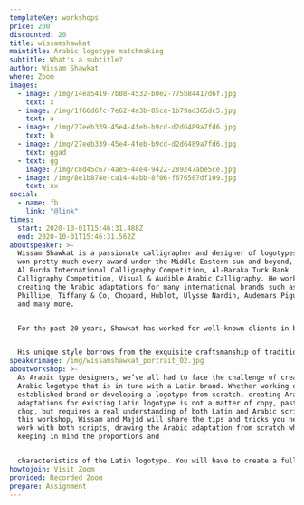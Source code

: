 ```yaml
---
templateKey: workshops
price: 200
discounted: 20
title: wissamshawkat
maintitle: Arabic logotype matchmaking
subtitle: What's a subtitle?
author: Wissam Shawkat
where: Zoom
images:
  - image: /img/14ea5419-7b08-4532-b0e2-775b84417d6f.jpg
    text: x
  - image: /img/1f66d6fc-7e62-4a3b-85ca-1b79ad365dc5.jpg
    text: a
  - image: /img/27eeb339-45e4-4feb-b9cd-d2d6489a7fd6.jpg
    text: b
  - image: /img/27eeb339-45e4-4feb-b9cd-d2d6489a7fd6.jpg
    text: ggad
  - text: gg
    image: /img/c8d45c67-4ae5-44e4-9422-289247abe5ce.jpg
  - image: /img/8e1b874e-ca14-4abb-8f06-f676587df109.jpg
    text: xx
social:
  - name: fb
    link: "@link"
times:
  start: 2020-10-01T15:46:31.488Z
  end: 2020-10-01T15:46:31.562Z
aboutspeaker: >-
  Wissam Shawkat is a passionate calligrapher and designer of logotypes that has
  won pretty much every award under the Middle Eastern sun and beyond, including
  Al Burda International Calligraphy Competition, Al-Baraka Turk Bank
  Calligraphy Competition, Visual & Audible Arabic Calligraphy. He worked on
  creating the Arabic adaptations for many international brands such as Patek
  Phillipe, Tiffany & Co, Chopard, Hublot, Ulysse Nardin, Audemars Piguet, Guess
  and many more.


  For the past 20 years, Shawkat has worked for well-known clients in branding, design, advertising for agencies and big corporations and his work has been featured in numerous books and publications focused on the art of calligraphy, with some of his pieces now included in private and public collections throughout the world.


  His unique style borrows from the exquisite craftsmanship of traditional practitioners and the vibrancy of contemporary culture, and the diversity of his work stands testimony to the fact that calligraphy knows no borders.
speakerimage: /img/wissamshawkat_portrait_02.jpg
aboutworkshop: >-
  As Arabic type designers, we’ve all had to face the challenge of creating an
  Arabic logotype that is in tune with a Latin brand. Whether working on an
  established brand or developing a logotype from scratch, creating Arabic
  adaptations for existing Latin logotype is not a matter of copy, paste and
  chop, but requires a real understanding of both Latin and Arabic script. In
  this workshop, Wissam and Majid will share the tips and tricks you need to
  work with both scripts, drawing the Arabic adaptation from scratch while
  keeping in mind the proportions and


  characteristics of the Latin logotype. You will have to create a full Arabic logotype matching a given san-serif Latin logotype, a high contrast Latin logotype, and finally a Latin logotype with free form lettering style. As a final challenge, you will have to complete a missing letter from an already designed Arabic logotype, figuring out the shape and the style of the missing letter first. Get ready to put pen to paper in this one.
howtojoin: Visit Zoom
provided: Recorded Zoom
prepare: Assignment
---
```


